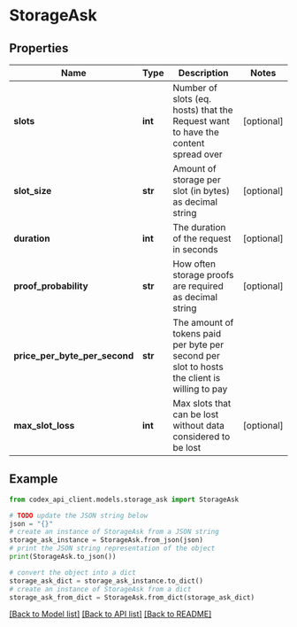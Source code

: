 # StorageAsk


## Properties

Name | Type | Description | Notes
------------ | ------------- | ------------- | -------------
**slots** | **int** | Number of slots (eq. hosts) that the Request want to have the content spread over | [optional] 
**slot_size** | **str** | Amount of storage per slot (in bytes) as decimal string | [optional] 
**duration** | **int** | The duration of the request in seconds | [optional] 
**proof_probability** | **str** | How often storage proofs are required as decimal string | [optional] 
**price_per_byte_per_second** | **str** | The amount of tokens paid per byte per second per slot to hosts the client is willing to pay | 
**max_slot_loss** | **int** | Max slots that can be lost without data considered to be lost | [optional] 

## Example

```python
from codex_api_client.models.storage_ask import StorageAsk

# TODO update the JSON string below
json = "{}"
# create an instance of StorageAsk from a JSON string
storage_ask_instance = StorageAsk.from_json(json)
# print the JSON string representation of the object
print(StorageAsk.to_json())

# convert the object into a dict
storage_ask_dict = storage_ask_instance.to_dict()
# create an instance of StorageAsk from a dict
storage_ask_from_dict = StorageAsk.from_dict(storage_ask_dict)
```
[[Back to Model list]](../README.md#documentation-for-models) [[Back to API list]](../README.md#documentation-for-api-endpoints) [[Back to README]](../README.md)


